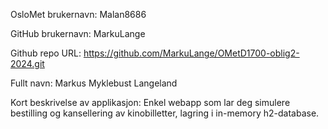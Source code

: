 OsloMet brukernavn: Malan8686

GitHub brukernavn: MarkuLange

Github repo URL: https://github.com/MarkuLange/OMetD1700-oblig2-2024.git

Fullt navn: Markus Myklebust Langeland

Kort beskrivelse av applikasjon: Enkel webapp som lar deg simulere bestilling og kansellering av kinobilletter, lagring i in-memory h2-database.
